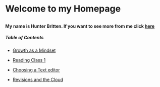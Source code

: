 # Welcome to my Homepage

## 

#### My name is Hunter Britten. If you want to see more from me click [here](https://github.com/hgbritten)


##### Table of Contents

- [Growth as a Mindset](growthasamindset.md)

- [Reading Class 1](read01.md)

- [Choosing a Text editor](read02.md)

- [Revisions and the Cloud](read03.md)
